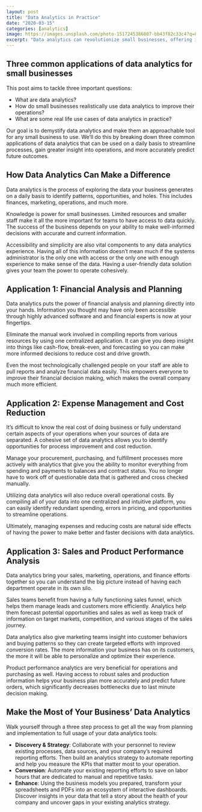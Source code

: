 ```yaml
---
layout: post
title: "Data Analytics in Practice"
date: "2020-03-15"
categories: [analytics]
image: https://images.unsplash.com/photo-1517245386807-bb43f82c33c4?q=80&w=1470&auto=format&fit=crop&ixlib=rb-4.0.3&ixid=M3wxMjA3fDB8MHxwaG90by1wYWdlfHx8fGVufDB8fHx8fA%3D%3D
excerpt: "Data analytics can revolutionize small businesses, offering insights in financial planning, cost reduction, and sales performance. Streamline processes and make informed decisions with a three-step approach: Discovery & Strategy, Conversion, and Enhancement."
---
```


## Three common applications of data analytics for small businesses

This post aims to tackle three important questions:

- What are data analytics?
- How do small businesses realistically use data analytics to improve their operations?
- What are some real life use cases of data analytics in practice?

Our goal is to demystify data analytics and make them an approachable tool for any small business to use. We’ll do this by breaking down three common applications of data analytics that can be used on a daily basis to streamline processes, gain greater insight into operations, and more accurately predict future outcomes.

## How Data Analytics Can Make a Difference

Data analytics is the process of exploring the data your business generates on a daily basis to identify patterns, opportunities, and holes. This includes finances, marketing, operations, and much more.

Knowledge is power for small businesses. Limited resources and smaller staff make it all the more important for teams to have access to data quickly. The success of the business depends on your ability to make well-informed decisions with accurate and current information.

Accessibility and simplicity are also vital components to any data analytics experience. Having all of this information doesn’t mean much if the systems administrator is the only one with access or the only one with enough experience to make sense of the data. Having a user-friendly data solution gives your team the power to operate cohesively.

## Application 1: Financial Analysis and Planning

Data analytics puts the power of financial analysis and planning directly into your hands. Information you thought may have only been accessible through highly advanced software and and financial experts is now at your fingertips.

Eliminate the manual work involved in compiling reports from various resources by using one centralized application. It can give you deep insight into things like cash-flow, break-even, and forecasting so you can make more informed decisions to reduce cost and drive growth.

Even the most technologically challenged people on your staff are able to pull reports and analyze financial data easily. This empowers everyone to improve their financial decision making, which makes the overall company much more efficient.

## Application 2: Expense Management and Cost Reduction

It’s difficult to know the real cost of doing business or fully understand certain aspects of your operations when your sources of data are separated. A cohesive set of data analytics allows you to identify opportunities for process improvement and cost reduction.

Manage your procurement, purchasing, and fulfillment processes more actively with analytics that give you the ability to monitor everything from spending and payments to balances and contract status. You no longer have to work off of questionable data that is gathered and cross checked manually.

Utilizing data analytics will also reduce overall operational costs. By compiling all of your data into one centralized and intuitive platform, you can easily identify redundant spending, errors in pricing, and opportunities to streamline operations.

Ultimately, managing expenses and reducing costs are natural side effects of having the power to make better and faster decisions with data analytics.

## Application 3: Sales and Product Performance Analysis

Data analytics bring your sales, marketing, operations, and finance efforts together so you can understand the big picture instead of having each department operate in its own silo.

Sales teams benefit from having a fully functioning sales funnel, which helps them manage leads and customers more efficiently. Analytics help them forecast potential opportunities and sales as well as keep track of information on target markets, competition, and various stages of the sales journey.

Data analytics also give marketing teams insight into customer behaviors and buying patterns so they can create targeted efforts with improved conversion rates. The more information your business has on its customers, the more it will be able to personalize and optimize their experience.

Product performance analytics are very beneficial for operations and purchasing as well. Having access to robust sales and production information helps your business plan more accurately and predict future orders, which significantly decreases bottlenecks due to last minute decision making.

## Make the Most of Your Business’ Data Analytics

Walk yourself through a three step process to get all the way from planning and implementation to full usage of your data analytics tools:

- **Discovery & Strategy**: Collaborate with your personnel to review existing processes, data sources, and your company’s required reporting efforts. Then build an analytics strategy to automate reporting and help you measure the KPIs that matter most to your operation. 
- **Conversion**: Automate your existing reporting efforts to save on labor hours that are dedicated to manual and repetitive tasks.
- **Enhance**: Using the business models you prepared, transform your spreadsheets and PDFs into an ecosystem of interactive dashboards. Discover insights in your data that tell a story about the health of your company and uncover gaps in your existing analytics strategy.